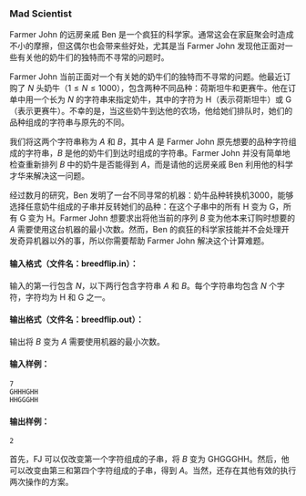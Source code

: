 ### Mad Scientist

Farmer John 的远房亲戚 Ben 是一个疯狂的科学家。通常这会在家庭聚会时造成不小的摩擦，但这偶尔也会带来些好处，尤其是当 Farmer John 发现他正面对一些有关他的奶牛们的独特而不寻常的问题时。

Farmer John 当前正面对一个有关她的奶牛们的独特而不寻常的问题。他最近订购了 $N$ 头奶牛（$1 \leq N \leq 1000$），包含两种不同品种：荷斯坦牛和更赛牛。他在订单中用一个长为 $N$ 的字符串来指定奶牛，其中的字符为 H（表示荷斯坦牛）或 G（表示更赛牛）。不幸的是，当这些奶牛到达他的农场，他给她们排队时，她们的品种组成的字符串与原先的不同。

我们将这两个字符串称为 $A$ 和 $B$，其中 $A$ 是 Farmer John 原先想要的品种字符组成的字符串，$B$ 是他的奶牛们到达时组成的字符串。Farmer John 并没有简单地检查重新排列 $B$ 中的奶牛是否能得到 $A$，而是请他的远房亲戚 Ben 利用他的科学才华来解决这一问题。

经过数月的研究，Ben 发明了一台不同寻常的机器：奶牛品种转换机3000，能够选择任意奶牛组成的子串并反转她们的品种：在这个子串中的所有 H 变为 G，所有 G 变为 H。Farmer John 想要求出将他当前的序列 $B$ 变为他本来订购时想要的 $A$ 需要使用这台机器的最小次数。然而，Ben 的疯狂的科学家技能并不会处理开发奇异机器以外的事，所以你需要帮助 Farmer John 解决这个计算难题。



#### 输入格式（文件名：breedflip.in）：

输入的第一行包含 $N$，以下两行包含字符串 $A$ 和 $B$。每个字符串均包含 $N$ 个字符，字符均为 H 和 G 之一。



#### 输出格式（文件名：breedflip.out）：

输出将 $B$ 变为 $A$ 需要使用机器的最小次数。



#### 输入样例：

```
7
GHHHGHH
HHGGGHH
```

#### 输出样例：

```
2
```

首先，FJ 可以仅改变第一个字符组成的子串，将 $B$ 变为 GHGGGHH。然后，他可以改变由第三和第四个字符组成的子串，得到 $A$。当然，还存在其他有效的执行两次操作的方案。